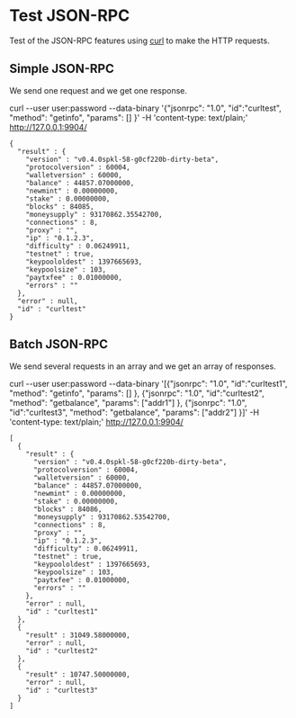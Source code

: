 Test JSON-RPC
=============

Test of the JSON-RPC features using [curl](http://curl.haxx.se/) to make the HTTP requests.


Simple JSON-RPC
---------------

We send one request and we get one response.

curl --user user:password --data-binary '{"jsonrpc": "1.0", "id":"curltest", "method": "getinfo", "params": [] }' -H 'content-type: text/plain;' http://127.0.0.1:9904/

    {
      "result" : {
        "version" : "v0.4.0spkl-58-g0cf220b-dirty-beta",
        "protocolversion" : 60004,
        "walletversion" : 60000,
        "balance" : 44857.07000000,
        "newmint" : 0.00000000,
        "stake" : 0.00000000,
        "blocks" : 84085,
        "moneysupply" : 93170862.35542700,
        "connections" : 8,
        "proxy" : "",
        "ip" : "0.1.2.3",
        "difficulty" : 0.06249911,
        "testnet" : true,
        "keypoololdest" : 1397665693,
        "keypoolsize" : 103,
        "paytxfee" : 0.01000000,
        "errors" : ""
      },
      "error" : null,
      "id" : "curltest"
    }


Batch JSON-RPC
--------------

We send several requests in an array and we get an array of responses.

curl --user user:password --data-binary '[{"jsonrpc": "1.0", "id":"curltest1", "method": "getinfo", "params": [] }, {"jsonrpc": "1.0", "id":"curltest2", "method": "getbalance", "params": ["addr1"] }, {"jsonrpc": "1.0", "id":"curltest3", "method": "getbalance", "params": ["addr2"] }]' -H 'content-type: text/plain;' http://127.0.0.1:9904/

    [
      {
        "result" : {
          "version" : "v0.4.0spkl-58-g0cf220b-dirty-beta",
          "protocolversion" : 60004,
          "walletversion" : 60000,
          "balance" : 44857.07000000,
          "newmint" : 0.00000000,
          "stake" : 0.00000000,
          "blocks" : 84086,
          "moneysupply" : 93170862.53542700,
          "connections" : 8,
          "proxy" : "",
          "ip" : "0.1.2.3",
          "difficulty" : 0.06249911,
          "testnet" : true,
          "keypoololdest" : 1397665693,
          "keypoolsize" : 103,
          "paytxfee" : 0.01000000,
          "errors" : ""
        },
        "error" : null,
        "id" : "curltest1"
      },
      {
        "result" : 31049.58000000,
        "error" : null,
        "id" : "curltest2"
      },
      {
        "result" : 10747.50000000,
        "error" : null,
        "id" : "curltest3"
      }
    ]
